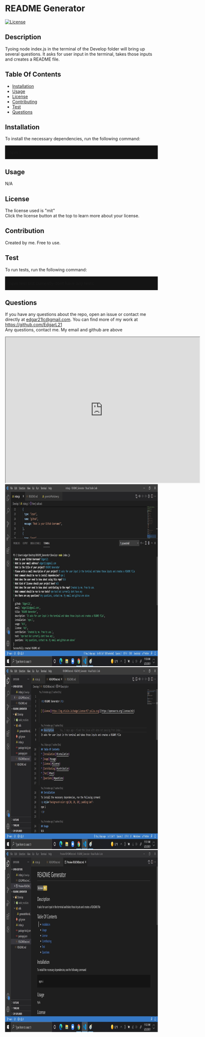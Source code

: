   <h1>README Generator</h1>

[![License](https://img.shields.io/badge/License-MIT-yellow.svg)](https://opensource.org/licenses/mit)

## Description

Tyoing node index.js in the terminal of the Develop folder will bring up several questions. It asks for user input in the terminal, takes those inputs and creates a README file.

## Table Of Contents

- [Installation](#installation)
- [Usage](#usage)
- [License](#license)
- [Contributing](#contribution)
- [Test](#test)
- [Questions](#questions)

## Installation

To install the necessary dependencies, run the following command:

  <p style="background-color:rgb(20, 20, 20); padding:1em">
  npm i 
  </p>

## Usage

N/A

## License

The license used is "mit"<br>
Click the license button at the top to learn more about your license.
<br>

## Contribution

Created by me. Free to use.

## Test

To run tests, run the following command:

  <p style="background-color:rgb(20, 20, 20); padding:1em">
  npm test but currently dont have any tests
  </p>

## Questions

If you have any questions about the repo, open an issue or contact me directly at edgar21lc@gmail.com. You can find more of my work at https://github.com/EdgarL21
<br>
Any questions, contact me. My email and github are above

  <iframe src="https://drive.google.com/file/d/1gXdYiwlf-CdwuYa-1ZvxHvU7WDoOsPT6/preview" width="640px" height="480px"></iframe>
  <img src="./Develop/images/README1.jpg" alt="README Picture 1" width="100%" height="600"> 
  <img src="./Develop/images/README2.jpg" alt="README Picture 2" width="100%" height="600"> 
  <img src="./Develop/images/README3.jpg" alt="README Picture 3" width="100%" height="600"> 

